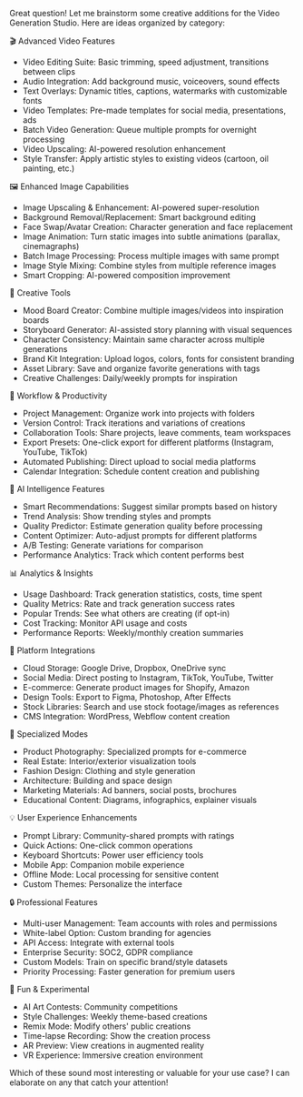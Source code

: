 Great question! Let me brainstorm some creative additions for the Video Generation Studio. Here are ideas organized by category:

  🎬 Advanced Video Features

  - Video Editing Suite: Basic trimming, speed adjustment, transitions between clips
  - Audio Integration: Add background music, voiceovers, sound effects
  - Text Overlays: Dynamic titles, captions, watermarks with customizable fonts
  - Video Templates: Pre-made templates for social media, presentations, ads
  - Batch Video Generation: Queue multiple prompts for overnight processing
  - Video Upscaling: AI-powered resolution enhancement
  - Style Transfer: Apply artistic styles to existing videos (cartoon, oil painting, etc.)

  🖼️ Enhanced Image Capabilities

  - Image Upscaling & Enhancement: AI-powered super-resolution
  - Background Removal/Replacement: Smart background editing
  - Face Swap/Avatar Creation: Character generation and face replacement
  - Image Animation: Turn static images into subtle animations (parallax, cinemagraphs)
  - Batch Image Processing: Process multiple images with same prompt
  - Image Style Mixing: Combine styles from multiple reference images
  - Smart Cropping: AI-powered composition improvement

  🎨 Creative Tools

  - Mood Board Creator: Combine multiple images/videos into inspiration boards
  - Storyboard Generator: AI-assisted story planning with visual sequences
  - Character Consistency: Maintain same character across multiple generations
  - Brand Kit Integration: Upload logos, colors, fonts for consistent branding
  - Asset Library: Save and organize favorite generations with tags
  - Creative Challenges: Daily/weekly prompts for inspiration

  🚀 Workflow & Productivity

  - Project Management: Organize work into projects with folders
  - Version Control: Track iterations and variations of creations
  - Collaboration Tools: Share projects, leave comments, team workspaces
  - Export Presets: One-click export for different platforms (Instagram, YouTube, TikTok)
  - Automated Publishing: Direct upload to social media platforms
  - Calendar Integration: Schedule content creation and publishing

  🤖 AI Intelligence Features

  - Smart Recommendations: Suggest similar prompts based on history
  - Trend Analysis: Show trending styles and prompts
  - Quality Predictor: Estimate generation quality before processing
  - Content Optimizer: Auto-adjust prompts for different platforms
  - A/B Testing: Generate variations for comparison
  - Performance Analytics: Track which content performs best

  📊 Analytics & Insights

  - Usage Dashboard: Track generation statistics, costs, time spent
  - Quality Metrics: Rate and track generation success rates
  - Popular Trends: See what others are creating (if opt-in)
  - Cost Tracking: Monitor API usage and costs
  - Performance Reports: Weekly/monthly creation summaries

  🔧 Platform Integrations

  - Cloud Storage: Google Drive, Dropbox, OneDrive sync
  - Social Media: Direct posting to Instagram, TikTok, YouTube, Twitter
  - E-commerce: Generate product images for Shopify, Amazon
  - Design Tools: Export to Figma, Photoshop, After Effects
  - Stock Libraries: Search and use stock footage/images as references
  - CMS Integration: WordPress, Webflow content creation

  🎯 Specialized Modes

  - Product Photography: Specialized prompts for e-commerce
  - Real Estate: Interior/exterior visualization tools
  - Fashion Design: Clothing and style generation
  - Architecture: Building and space design
  - Marketing Materials: Ad banners, social posts, brochures
  - Educational Content: Diagrams, infographics, explainer visuals

  💡 User Experience Enhancements

  - Prompt Library: Community-shared prompts with ratings
  - Quick Actions: One-click common operations
  - Keyboard Shortcuts: Power user efficiency tools
  - Mobile App: Companion mobile experience
  - Offline Mode: Local processing for sensitive content
  - Custom Themes: Personalize the interface

  🔒 Professional Features

  - Multi-user Management: Team accounts with roles and permissions
  - White-label Option: Custom branding for agencies
  - API Access: Integrate with external tools
  - Enterprise Security: SOC2, GDPR compliance
  - Custom Models: Train on specific brand/style datasets
  - Priority Processing: Faster generation for premium users

  🎪 Fun & Experimental

  - AI Art Contests: Community competitions
  - Style Challenges: Weekly theme-based creations
  - Remix Mode: Modify others' public creations
  - Time-lapse Recording: Show the creation process
  - AR Preview: View creations in augmented reality
  - VR Experience: Immersive creation environment

  Which of these sound most interesting or valuable for your use case? I can elaborate on any that catch your attention!